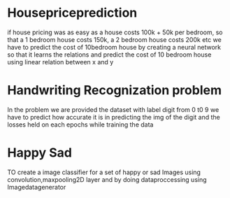 # Housepriceprediction
if house pricing was as easy as a house costs 100k + 50k per bedroom, so that a 1 bedroom house costs 150k, a 2 bedroom house costs 200k etc
we have to predict the cost of 10bedroom house
by creating a neural network so that it learns the relations and predict the cost of 10 bedroom house
using linear relation between x and y


# Handwriting Recognization problem
In the problem we are provided the dataset with label digit from 0 t0 9
we have to predict how accurate it is in predicting the img of the digit
and the losses held on each epochs while training the data

# Happy Sad 
TO create a  image classifier for a set of happy or sad Images using convolution,maxpooling2D layer and by doing dataproccessing using Imagedatagenerator
